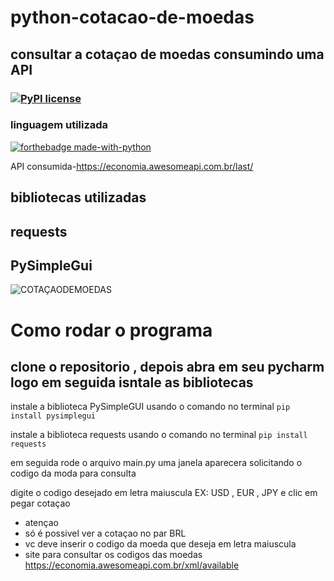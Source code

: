 # python-cotacao-de-moedas
## consultar a cotaçao de moedas consumindo uma API 

### [![PyPI license](https://img.shields.io/pypi/l/ansicolortags.svg)](https://pypi.python.org/pypi/ansicolortags/)
### linguagem utilizada 

[![forthebadge made-with-python](http://ForTheBadge.com/images/badges/made-with-python.svg)](https://www.python.org/)

API consumida-https://economia.awesomeapi.com.br/last/

## bibliotecas utilizadas
## requests
## PySimpleGui

 ![COTAÇAODEMOEDAS](https://user-images.githubusercontent.com/110856729/190921762-e274203a-5663-477d-88f8-aa9a55eef045.PNG)
 
 
 # Como rodar o programa 
 ## clone o repositorio , depois abra em seu pycharm logo em seguida isntale as bibliotecas
 
 
 
 instale a biblioteca PySimpleGUI usando o comando no terminal ```pip install pysimplegui ```
 
 instale a biblioteca requests usando o comando no terminal ```pip install requests```
 
 em seguida rode o arquivo main.py uma janela aparecera solicitando o codigo da moda para consulta 
 
 digite o codigo desejado em letra maiuscula EX: USD , EUR , JPY e clic em pegar cotaçao 
 
* atençao
* só é possivel ver a cotaçao no par BRL
* vc deve inserir o codigo da moeda que deseja em letra maiuscula  
* site para consultar os codigos das moedas https://economia.awesomeapi.com.br/xml/available
